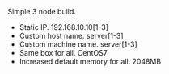 Simple 3 node build.

- Static IP. 192.168.10.10[1-3] 
- Custom host name. server[1-3]
- Custom machine name. server[1-3]
- Same box for all. CentOS7
- Increased default memory for all. 2048MB
